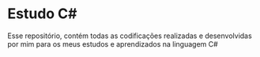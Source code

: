 # Estudo C#

Esse repositório, contém todas as codificações realizadas e desenvolvidas por mim para os meus estudos e aprendizados na linguagem C#
